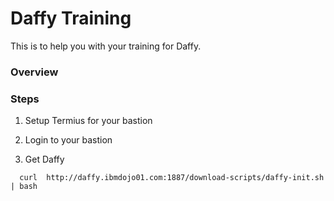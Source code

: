 # **Daffy Training**

This is to help you with your training for Daffy.

### Overview

### Steps

1. Setup Termius for your bastion

2. Login to your bastion

3. Get Daffy

```
  curl  http://daffy.ibmdojo01.com:1887/download-scripts/daffy-init.sh | bash
```

   
